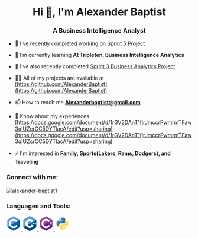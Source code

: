 <h1 align="center">Hi 👋, I'm Alexander Baptist</h1>
<h3 align="center">A Business Intelligence Analyst</h3>

- 🔭 I've recently completed working on [Sprint 5 Project](https://public.tableau.com/views/Sprint5project_17168504706360/StoryDraft?:language=en-US&:sid=&:display_count=n&:origin=viz_share_link)

- 🌱 I’m currently learning **At Tripleten, Business Intelligence Analytics**

- 🔭 I've also recently completed [Sprint 3 Business Analytics Project](https://docs.google.com/spreadsheets/d/1AWuhMIbaVD6SCRQ9rdlxAhDECxP91qoB9GEvODbCwtk/edit?usp=sharing)

- 👨‍💻 All of my projects are available at [https://github.com/AlexanderBaptist](https://github.com/AlexanderBaptist)

- 📫 How to reach me **Alexanderbaptist@gmail.com**

- 📄 Know about my experiences [https://docs.google.com/document/d/1rGV2DAnT1fjrJmccrPwmrmTFaw3qIUZcrCC5DYTlacA/edit?usp=sharing](https://docs.google.com/document/d/1rGV2DAnT1fjrJmccrPwmrmTFaw3qIUZcrCC5DYTlacA/edit?usp=sharing)

- ⚡ I'm interested in **Family, Sports(Lakers, Rams, Dodgers), and Traveling**

<h3 align="left">Connect with me:</h3>
<p align="left">
<a href="https://linkedin.com/in/alexander-baptist1" target="blank"><img align="center" src="https://raw.githubusercontent.com/rahuldkjain/github-profile-readme-generator/master/src/images/icons/Social/linked-in-alt.svg" alt="alexander-baptist1" height="30" width="40" /></a>
</p>

<h3 align="left">Languages and Tools:</h3>
<p align="left"> <a href="https://www.cprogramming.com/" target="_blank" rel="noreferrer"> <img src="https://raw.githubusercontent.com/devicons/devicon/master/icons/c/c-original.svg" alt="c" width="40" height="40"/> </a> <a href="https://www.w3schools.com/cpp/" target="_blank" rel="noreferrer"> <img src="https://raw.githubusercontent.com/devicons/devicon/master/icons/cplusplus/cplusplus-original.svg" alt="cplusplus" width="40" height="40"/> </a> <a href="https://www.w3schools.com/cs/" target="_blank" rel="noreferrer"> <img src="https://raw.githubusercontent.com/devicons/devicon/master/icons/csharp/csharp-original.svg" alt="csharp" width="40" height="40"/> </a> <a href="https://www.python.org" target="_blank" rel="noreferrer"> <img src="https://raw.githubusercontent.com/devicons/devicon/master/icons/python/python-original.svg" alt="python" width="40" height="40"/> </a> </p>

<!---
AlexanderBaptist/AlexanderBaptist is a ✨ special ✨ repository because its `README.md` (this file) appears on your GitHub profile.
You can click the Preview link to take a look at your changes.
--->
